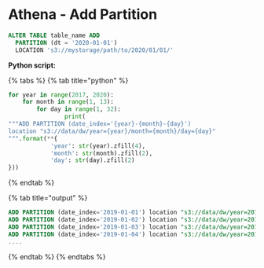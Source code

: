 # Athena - Add Partition

```sql
ALTER TABLE table_name ADD
  PARTITION (dt = '2020-01-01') 
  LOCATION 's3://mystorage/path/to/2020/01/01/'
```



**Python script:**

{% tabs %}
{% tab title="python" %}
```python
for year in range(2017, 2020):
    for month in range(1, 13):
        for day in range(1, 32):
                print(
"""ADD PARTITION (date_index='{year}-{month}-{day}')
location "s3://data/dw/year={year}/month={month}/day={day}"
""".format(**{
            'year': str(year).zfill(4),
            'month': str(month).zfill(2),
            'day': str(day).zfill(2)
}))
```
{% endtab %}

{% tab title="output" %}
```sql
ADD PARTITION (date_index='2019-01-01') location "s3://data/dw/year=2019/month=01/day=01"
ADD PARTITION (date_index='2019-01-02') location "s3://data/dw/year=2019/month=01/day=02"
ADD PARTITION (date_index='2019-01-03') location "s3://data/dw/year=2019/month=01/day=03"
ADD PARTITION (date_index='2019-01-04') location "s3://data/dw/year=2019/month=01/day=04"
....
```
{% endtab %}
{% endtabs %}





